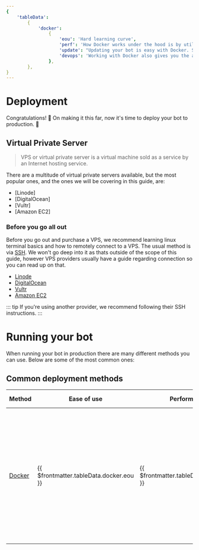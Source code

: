 ```yaml
---
{
    'tableData':
        {
            'docker':
                {
                    'eou': 'Hard learning curve',
                    'perf': 'How Docker works under the hood is by utilizing containers which are basically little light virtual machines, so expect a bit of overhead if your VPS is on the low-end.',
                    'update': "Updating your bot is easy with Docker. Simply setup [Watchtower](https://containrrr.dev/watchtower/) to monitor your bot's Docker container and update it when it notices a new Image.",
                    'devops': 'Working with Docker also gives you the ability to easily integrate your bot with other services, such as [GitHub Actions](#automating-the-build-process-with-github-actions) for example.',
                },
        },
}
---
```


# Deployment

Congratulations! 🎉 On making it this far, now it's time to deploy your bot to production. 🚀

## Virtual Private Server

> VPS or virtual private server is a virtual machine sold as a service by an Internet hosting service.

There are a multitude of virtual private servers available, but the most popular ones, and the ones we will be covering in this guide, are:

-   [Linode]
-   [DigitalOcean]
-   [Vultr]
-   [Amazon EC2]

### Before you go all out

Before you go out and purchase a VPS, we recommend learning linux terminal basics and how to remotely connect to a VPS. The usual method is via [SSH](https://en.wikipedia.org/wiki/Secure_Shell_Protocol). We won't go deep into it as thats outside of the scope of this guide, however VPS providers usually have a guide regarding connection so you can read up on that.

-   [Linode](https://www.linode.com/docs/guides/connect-to-server-over-ssh/)
-   [DigitalOcean](https://docs.digitalocean.com/products/droplets/how-to/connect-with-ssh/)
-   [Vultr](https://www.vultr.com/docs/how-to-access-your-vultr-vps/)
-   [Amazon EC2](https://docs.aws.amazon.com/AWSEC2/latest/UserGuide/AccessingInstancesLinux.html)

::: tip
If you're using another provider, we recommend following their SSH instructions.
:::

# Running your bot

When running your bot in production there are many different methods you can use. Below are some of the most common ones:

## Common deployment methods

| Method                           | Ease of use                             | Performance                              | Updating                                                                                                                                                                               | Dev-ops                                                                                                                                                                                                         |
| -------------------------------- | --------------------------------------- | ---------------------------------------- | -------------------------------------------------------------------------------------------------------------------------------------------------------------------------------------- | --------------------------------------------------------------------------------------------------------------------------------------------------------------------------------------------------------------- |
| [Docker](deploying-to-docker.md) | {{ $frontmatter.tableData.docker.eou }} | {{ $frontmatter.tableData.docker.perf }} | Updating your bot is easy with Docker. Simply setup [Watchtower](https://containrrr.dev/watchtower/) to monitor your bot's Docker container and update it when it notices a new Image. | Working with Docker also gives you the ability to easily integrate your bot with other services, such as [GitHub Actions](deploying-to-docker.md#automating-the-build-process-with-github-actions) for example. |
